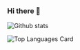 ### Hi there 👋

<!--
**buyongtatt/buyongtatt** is a ✨ _special_ ✨ repository because its `README.md` (this file) appears on your GitHub profile.

Here are some ideas to get you started:

- 🔭 I’m currently studying in UUM
- 🌱 I’m currently learning Information Technology Major in Software Engineering
- 👯 I’m looking to collaborate on nothing
- 🤔 I’m not looking for help currently
- 💬 Ask me about anything
- 📫 How to reach me: https://www.facebook.com/bu.yongtatt
- 😄 Pronouns: Tatt
- ⚡ Fun fact: I like running
-->

 ![Github stats](https://github-readme-stats.vercel.app/api?username=buyongtatt&theme=highcontrast&show_icons=true&count_private=true)
 
 ![Top Languages Card](https://github-readme-stats.vercel.app/api/top-langs/?username=buyongtatt&layout=compact)
